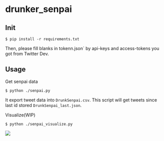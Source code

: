 # drunker_senpai


## Init
```
$ pip install -r requirements.txt
```
Then, please fill blanks in tokenn.json` by api-keys and access-tokens you got from Twitter Dev.


## Usage
Get senpai data
```
$ python ./senpai.py
```

It export tweet data into `DrunkSenpai.csv`.
This script will get tweets since last id stored `DrunkSenpai_last.json`.


Visualize(WIP)
```
$ python ./senpai_visualize.py
```

![](/DrunkSenpai.png)


